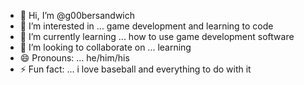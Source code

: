 - 👋 Hi, I’m @g00bersandwich
- 👀 I’m interested in ... game development and learning to code
- 🌱 I’m currently learning ... how to use game development software
- 💞️ I’m looking to collaborate on ... learning
- 😄 Pronouns: ... he/him/his
- ⚡ Fun fact: ... i love baseball and everything to do with it

<!---
g00bersandwich/g00bersandwich is a ✨ special ✨ repository because its `README.md` (this file) appears on your GitHub profile.
You can click the Preview link to take a look at your changes.
--->
